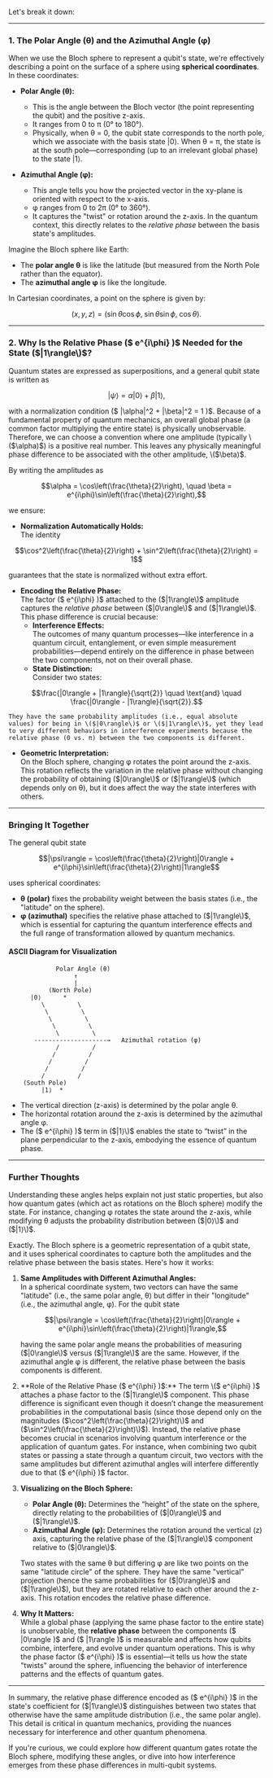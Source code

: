 Let's break it down:

---

### 1. The Polar Angle (θ) and the Azimuthal Angle (φ)

When we use the Bloch sphere to represent a qubit's state, we're effectively describing a point on the surface of a sphere using **spherical coordinates**. In these coordinates:

- **Polar Angle (θ):**  
  - This is the angle between the Bloch vector (the point representing the qubit) and the positive z-axis.  
  - It ranges from 0 to π (0° to 180°).  
  - Physically, when θ = 0, the qubit state corresponds to the north pole, which we associate with the basis state |0⟩. When θ = π, the state is at the south pole—corresponding (up to an irrelevant global phase) to the state |1⟩.
  
- **Azimuthal Angle (φ):**  
  - This angle tells you how the projected vector in the xy-plane is oriented with respect to the x-axis.  
  - φ ranges from 0 to 2π (0° to 360°).  
  - It captures the "twist" or rotation around the z-axis. In the quantum context, this directly relates to the *relative phase* between the basis state's amplitudes.
  
Imagine the Bloch sphere like Earth:  
- The **polar angle θ** is like the latitude (but measured from the North Pole rather than the equator).  
- The **azimuthal angle φ** is like the longitude.  

In Cartesian coordinates, a point on the sphere is given by:  
```math
(x, y, z) = (\sin\theta\cos\phi,\; \sin\theta\sin\phi,\; \cos\theta).
```

---

### 2. Why Is the Relative Phase \($ e^{i\phi} \)$ Needed for the State \($|1\rangle\)$?

Quantum states are expressed as superpositions, and a general qubit state is written as

```math
|\psi\rangle = \alpha |0\rangle + \beta |1\rangle,
```

with a normalization condition \($ |\alpha|^2 + |\beta|^2 = 1 \)$. Because of a fundamental property of quantum mechanics, an overall global phase (a common factor multiplying the entire state) is physically unobservable. Therefore, we can choose a convention where one amplitude (typically \($\alpha\)$) is a positive real number. This leaves any physically meaningful phase difference to be associated with the other amplitude, \($\beta\)$.

By writing the amplitudes as

```math
\alpha = \cos\left(\frac{\theta}{2}\right), \quad \beta = e^{i\phi}\sin\left(\frac{\theta}{2}\right),
```

we ensure:

- **Normalization Automatically Holds:**  
  The identity
```math
\cos^2\left(\frac{\theta}{2}\right) + \sin^2\left(\frac{\theta}{2}\right) = 1
```  
  guarantees that the state is normalized without extra effort.

- **Encoding the Relative Phase:**  
  The factor \($ e^{i\phi} \)$ attached to the \($|1\rangle\)$ amplitude captures the *relative phase* between \($|0\rangle\)$ and \($|1\rangle\)$. This phase difference is crucial because:
  - **Interference Effects:**  
    The outcomes of many quantum processes—like interference in a quantum circuit, entanglement, or even simple measurement probabilities—depend entirely on the difference in phase between the two components, not on their overall phase.
  - **State Distinction:**  
    Consider two states:
```math
\frac{|0\rangle + |1\rangle}{\sqrt{2}} \quad \text{and} \quad \frac{|0\rangle - |1\rangle}{\sqrt{2}}.
```
    They have the same probability amplitudes (i.e., equal absolute values) for being in \($|0\rangle\)$ or \($|1\rangle\)$, yet they lead to very different behaviors in interference experiments because the relative phase (0 vs. π) between the two components is different.
  - **Geometric Interpretation:**  
    On the Bloch sphere, changing φ rotates the point around the z-axis. This rotation reflects the variation in the relative phase without changing the probability of obtaining \($|0\rangle\)$ or \($|1\rangle\)$ (which depends only on θ), but it does affect the way the state interferes with others.

---

### Bringing It Together

The general qubit state

```math
|\psi\rangle = \cos\left(\frac{\theta}{2}\right)|0\rangle + e^{i\phi}\sin\left(\frac{\theta}{2}\right)|1\rangle
```

uses spherical coordinates:
- **θ (polar)** fixes the probability weight between the basis states (i.e., the "latitude" on the sphere).
- **φ (azimuthal)** specifies the relative phase attached to \($|1\rangle\)$, which is essential for capturing the quantum interference effects and the full range of transformation allowed by quantum mechanics.

#### ASCII Diagram for Visualization

```
             Polar Angle (θ)
                  ↑
                  |
           (North Pole)
      |0⟩      *      
         \         \
          \         \
           \         \
            \         \
             \         \
       --------------------→   Azimuthal rotation (φ)
             /         /
            /         /
           /         /
          /         /
         /         /
    (South Pole)
         |1⟩  *
```

- The vertical direction (z-axis) is determined by the polar angle θ.
- The horizontal rotation around the z-axis is determined by the azimuthal angle φ.
- The \($ e^{i\phi} \)$ term in \($|1⟩\)$ enables the state to “twist” in the plane perpendicular to the z-axis, embodying the essence of quantum phase.

---

### Further Thoughts

Understanding these angles helps explain not just static properties, but also how quantum gates (which act as rotations on the Bloch sphere) modify the state. For instance, changing φ rotates the state around the z-axis, while modifying θ adjusts the probability distribution between \($|0⟩\)$ and \($|1⟩\)$.

Exactly. The Bloch sphere is a geometric representation of a qubit state, and it uses spherical coordinates to capture both the amplitudes and the relative phase between the basis states. Here's how it works:

1. **Same Amplitudes with Different Azimuthal Angles:**  
   In a spherical coordinate system, two vectors can have the same "latitude" (i.e., the same polar angle, θ) but differ in their "longitude" (i.e., the azimuthal angle, φ). For the qubit state  
   ```math
   |\psi\rangle = \cos\left(\frac{\theta}{2}\right)|0\rangle + e^{i\phi}\sin\left(\frac{\theta}{2}\right)|1\rangle,
   ```
   having the same polar angle means the probabilities of measuring \($|0\rangle\)$ versus \($|1\rangle\)$ are the same. However, if the azimuthal angle φ is different, the relative phase between the basis components is different.

2. **Role of the Relative Phase \($ e^{i\phi} \)$:**  
   The term \($ e^{i\phi} \)$ attaches a phase factor to the \($|1\rangle\)$ component. This phase difference is significant even though it doesn’t change the measurement probabilities in the computational basis (since those depend only on the magnitudes \($\cos^2\left(\frac{\theta}{2}\right)\)$ and \($\sin^2\left(\frac{\theta}{2}\right)\)$). Instead, the relative phase becomes crucial in scenarios involving quantum interference or the application of quantum gates. For instance, when combining two qubit states or passing a state through a quantum circuit, two vectors with the same amplitudes but different azimuthal angles will interfere differently due to that \($ e^{i\phi} \)$ factor.

3. **Visualizing on the Bloch Sphere:**  
   - **Polar Angle (θ):** Determines the “height” of the state on the sphere, directly relating to the probabilities of \($|0\rangle\)$ and \($|1\rangle\)$.  
   - **Azimuthal Angle (φ):** Determines the rotation around the vertical (z) axis, capturing the relative phase of the \($|1\rangle\)$ component relative to \($|0\rangle\)$.  
     
   Two states with the same θ but differing φ are like two points on the same "latitude circle" of the sphere. They have the same "vertical" projection (hence the same probabilities for \($|0\rangle\)$ and \($|1\rangle\)$), but they are rotated relative to each other around the z-axis. This rotation encodes the relative phase difference.

4. **Why It Matters:**  
   While a global phase (applying the same phase factor to the entire state) is unobservable, the **relative phase** between the components \($ |0\rangle \)$ and \($ |1\rangle \)$ is measurable and affects how qubits combine, interfere, and evolve under quantum operations. This is why the phase factor \($ e^{i\phi} \)$ is essential—it tells us how the state "twists" around the sphere, influencing the behavior of interference patterns and the effects of quantum gates.

---

In summary, the relative phase difference encoded as \($ e^{i\phi} \)$ in the state's coefficient for \($|1\rangle\)$ distinguishes between two states that otherwise have the same amplitude distribution (i.e., the same polar angle). This detail is critical in quantum mechanics, providing the nuances necessary for interference and other quantum phenomena.

If you're curious, we could explore how different quantum gates rotate the Bloch sphere, modifying these angles, or dive into how interference emerges from these phase differences in multi-qubit systems.
